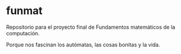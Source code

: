 # funmat
Repositorio para el proyecto final de Fundamentos matemáticos de la computación.

Porque nos fascinan los autómatas, las cosas bonitas y la vida.
